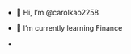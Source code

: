 - 👋 Hi, I’m @carolkao2258
- 🌱 I’m currently learning Finance

- 

<!---
carolkao2258/carolkao2258 is a ✨ special ✨ repository because its `README.md` (this file) appears on your GitHub profile.
You can click the Preview link to take a look at your changes.
--->
